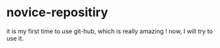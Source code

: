 # novice-repositiry
it is my first time to use git-hub, which is really amazing ! now, I will try to use it.
